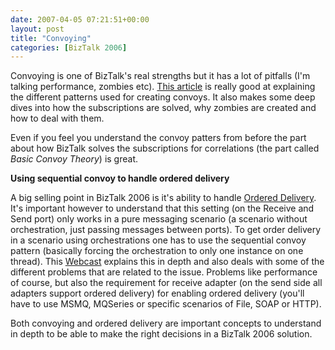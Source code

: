 ```yaml
---
date: 2007-04-05 07:21:51+00:00
layout: post
title: "Convoying"
categories: [BizTalk 2006]
---
```


Convoying is one of BizTalk's real strengths but it has a lot of pitfalls (I'm talking performance, zombies etc). [This article](http://msdn2.microsoft.com/en-us/library/ms942189.aspx) is really good at explaining the different patterns used for creating convoys. It also makes some deep dives into how the subscriptions are solved, why zombies are created and how to deal with them. 

Even if you feel you understand the convoy patters from before the part about how BizTalk solves the subscriptions for correlations (the part called _Basic Convoy Theory_) is great.

**Using sequential convoy to handle ordered delivery**

A big selling point in BizTalk 2006 is it's ability to handle [Ordered Delivery](http://msdn2.microsoft.com/en-us/library/aa559637.aspx). It's important however to understand that this setting (on the Receive and Send port) only works in a pure messaging scenario (a scenario without orchestration, just passing messages between ports). To get order delivery in a scenario using orchestrations one has to use the sequential convoy pattern (basically forcing the orchestration to only one instance on one thread). This [Webcast](http://msevents.microsoft.com/cui/webcasteventdetails.aspx?eventid=1032288276&culture=en-us) explains this in depth and also deals with some of the different problems that are related to the issue. Problems like performance of course, but also the requirement for receive adapter (on the send side all adapters support ordered delivery) for enabling ordered delivery (you'll have to use MSMQ, MQSeries or specific scenarios of File, SOAP or HTTP).

Both convoying and ordered delivery are important concepts to understand in depth to be able to make the right decisions in a BizTalk 2006 solution.
